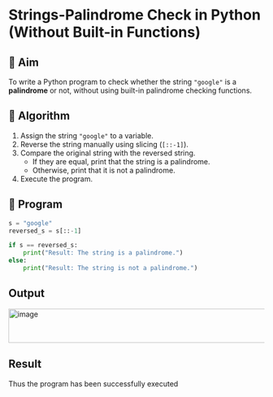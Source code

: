 # Strings-Palindrome Check in Python (Without Built-in Functions)

## 🎯 Aim
To write a Python program to check whether the string `"google"` is a **palindrome** or not, without using built-in palindrome checking functions.

## 🧠 Algorithm
1. Assign the string `"google"` to a variable.
2. Reverse the string manually using slicing (`[::-1]`).
3. Compare the original string with the reversed string.
   - If they are equal, print that the string is a palindrome.
   - Otherwise, print that it is not a palindrome.
4. Execute the program.

## 🧾 Program
```python
s = "google"
reversed_s = s[::-1]

if s == reversed_s:
    print("Result: The string is a palindrome.")
else:
    print("Result: The string is not a palindrome.")
```
## Output
<img width="511" height="67" alt="image" src="https://github.com/user-attachments/assets/1b5aa5ca-3365-4857-9bf3-a5bd077b2d67" />

## Result
Thus the program has been successfully executed

